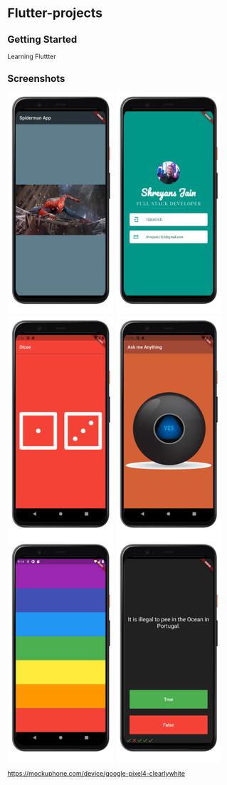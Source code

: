 # Flutter-projects

## Getting Started

Learning Fluttter

## Screenshots

<img src="./i_am_rich/screenshots/Screenshot_i_am_rich.png" height="500em" /> <img src="./mi_card_flutter/screenshots/Screenshot_mi_card.png" height="500em" />
<img src="./dicee-flutter/screenshots/Screenshot_dicee.png" height="500em" />
<img src="./magic-8-ball-flutter/screenshots/Screenshot_ball.png" height="500em" />
<img src="./xylophone_flutter/screenshots/Screenshot_xylophone.png" height="500em" />
<img src="./quizzler-flutter/screenshots/Screenshot_quizzler.png" height="500em" />

https://mockuphone.com/device/google-pixel4-clearlywhite
